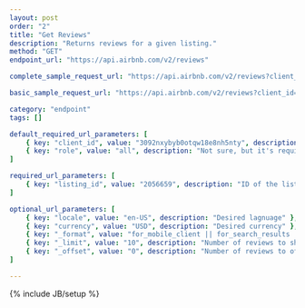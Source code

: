 ```yaml
---
layout: post
order: "2"
title: "Get Reviews"
description: "Returns reviews for a given listing."
method: "GET"
endpoint_url: "https://api.airbnb.com/v2/reviews"

complete_sample_request_url: "https://api.airbnb.com/v2/reviews?client_id=3092nxybyb0otqw18e8nh5nty&locale=en-US&currency=USD&_format=for_mobile_client&_limit=20&_offset=0&_order=language&listing_id=2056659&role=all"

basic_sample_request_url: "https://api.airbnb.com/v2/reviews?client_id=3092nxybyb0otqw18e8nh5nty&listing_id=2056659&role=all"

category: "endpoint"
tags: []

default_required_url_parameters: [
	{ key: "client_id", value: "3092nxybyb0otqw18e8nh5nty", description: "API Key" },
	{ key: "role", value: "all", description: "Not sure, but it's required." }
]

required_url_parameters: [
	{ key: "listing_id", value: "2056659", description: "ID of the listing you'd like to view reviews for." }
]

optional_url_parameters: [
	{ key: "locale", value: "en-US", description: "Desired lagnuage" },
	{ key: "currency", value: "USD", description: "Desired currency" },
	{ key: "_format", value: "for_mobile_client || for_search_results || for_search_results_with_minimal_pricing", description: "Not sure what the difference is." },
	{ key: "_limit", value: "10", description: "Number of reviews to show at a time." },
	{ key: "_offset", value: "0", description: "Number of reviews to offset." }
]

---
```

{% include JB/setup %}
